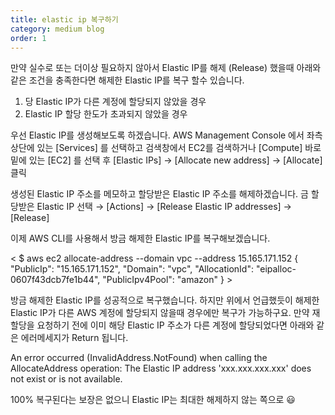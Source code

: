 ```yaml
---
title: elastic ip 복구하기
category: medium blog
order: 1
---
```

 

만약 실수로 또는 더이상 필요하지 않아서 Elastic IP를 해제 (Release) 했을때
아래와 같은 조건을 충족한다면 해제한 Elastic IP를 복구 할수 있습니다.

1. 당 Elastic IP가 다른 계정에 할당되지 않았을 경우
2. Elastic IP 할당 한도가 초과되지 않았을 경우

우선 Elastic IP를 생성해보도록 하겠습니다.
AWS Management Console 에서 좌측 상단에 있는 [Services] 를 선택하고
검색창에서 EC2를 검색하거나 [Compute] 바로 밑에 있는 [EC2] 를 선택 후
[Elastic IPs] → [Allocate new address] → [Allocate] 클릭

생성된 Elastic IP 주소를 메모하고 할당받은 Elastic IP 주소를 해제하겠습니다.
금 할당받은 Elastic IP 선택 → [Actions] → [Release Elastic IP addresses] → [Release]

이제 AWS CLI를 사용해서 방금 해제한 Elastic IP를 복구해보겠습니다.

< $ aws ec2 allocate-address --domain vpc --address 15.165.171.152
{
    "PublicIp": "15.165.171.152",
    "Domain": "vpc",
    "AllocationId": "eipalloc-0607f43dcb7fe1b44",
    "PublicIpv4Pool": "amazon"
} >

방금 해제한 Elastic IP를 성공적으로 복구했습니다.
하지만 위에서 언급했듯이 해제한 Elastic IP가 다른 AWS 계정에 할당되지 않을때 경우에만 복구가 가능하구요.
만약 재할당을 요청하기 전에 이미 해당 Elastic IP 주소가 다른 계정에 할당되었다면 아래와 같은 에러메세지가 Return 됩니다.

An error occurred (InvalidAddress.NotFound) when calling the AllocateAddress operation: The Elastic IP address 'xxx.xxx.xxx.xxx' does not exist or is not available.


100% 복구된다는 보장은 없으니 Elastic IP는 최대한 해제하지 않는 쪽으로 😃
